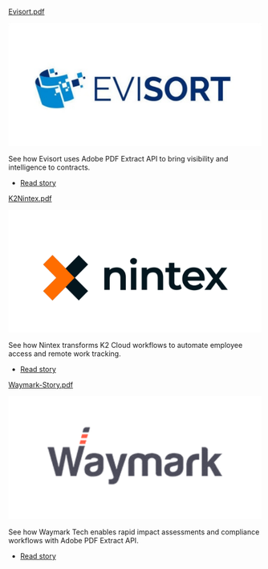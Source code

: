 <ResourceCard slots="link, image,text, buttons" width="33%" theme="lightest" isFooter className='useCaseCard  landingResourceCard' isCustomStories/>

[Evisort.pdf](../resources/Evisort.pdf)

![Waymark workflows with Adobe PDF Extract API.](../images/6_CardImage_Logo_EVISORT.png " ")

See how Evisort uses Adobe PDF Extract API to bring visibility and intelligence to contracts.

* [Read story](../resources/Evisort.pdf)

<ResourceCard slots="link, image, text, buttons" width="33%" theme="lightest" isFooter className='useCaseCard  landingResourceCard' isCustomStories/>

[K2Nintex.pdf](../resources/K2Nintex.pdf)

![Adobe InDesign Share for Review built with PDF Embed API](../images/6_CardImage_Logo_nintex.png " ")

See how Nintex transforms K2 Cloud workflows to automate employee access and remote work tracking.

* [Read story](../resources/K2Nintex.pdf)


<ResourceCard slots="link, image, text, buttons" width="33%" theme="lightest" isFooter className='useCaseCard  hme-custom-header landingResourceCard' isCustomStories/>

[Waymark-Story.pdf](../resources/Waymark-Story.pdf)

![Cambridge Assessment digitizes test data with PDF Extract API](../images/6_CardImage_Logo_Waymark.png " ")

See how Waymark Tech enables rapid impact assessments and compliance workflows with Adobe PDF Extract API.

* [Read story](../resources/Waymark-Story.pdf)
